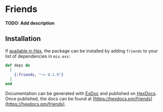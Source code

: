 # Friends

**TODO: Add description**

## Installation

If [available in Hex](https://hex.pm/docs/publish), the package can be installed
by adding `friends` to your list of dependencies in `mix.exs`:

```elixir
def deps do
  [
    {:friends, "~> 0.1.0"}
  ]
end
```

Documentation can be generated with [ExDoc](https://github.com/elixir-lang/ex_doc)
and published on [HexDocs](https://hexdocs.pm). Once published, the docs can
be found at [https://hexdocs.pm/friends](https://hexdocs.pm/friends).

